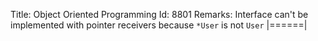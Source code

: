 Title: Object Oriented Programming
Id: 8801
Remarks:
Interface can't be implemented with pointer receivers because `*User` is not `User`
|======|
